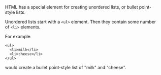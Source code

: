 HTML has a special element for creating unordered lists, or bullet point-style lists.

Unordered lists start with a `<ul>` element. Then they contain some number of `<li>` elements.

For example:

```
<ul>
  <li>milk</li>
  <li>cheese</li>
</ul>
```

would create a bullet point-style list of "milk" and "cheese".